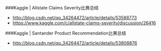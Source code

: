###Kaggle | Allstate Claims Severity比赛总结 
- http://blog.csdn.net/qq_34264472/article/details/53588773
- https://www.kaggle.com/c/allstate-claims-severity/discussion/26416

###Kaggle | Santander Product Recommendation比赛总结 
- http://blog.csdn.net/qq_34264472/article/details/53808876
